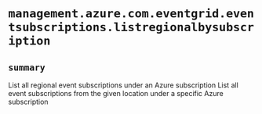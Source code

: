 # `management.azure.com.eventgrid.eventsubscriptions.listregionalbysubscription`

## `summary`
List all regional event subscriptions under an Azure subscription List all event subscriptions from the given location under a specific Azure subscription


